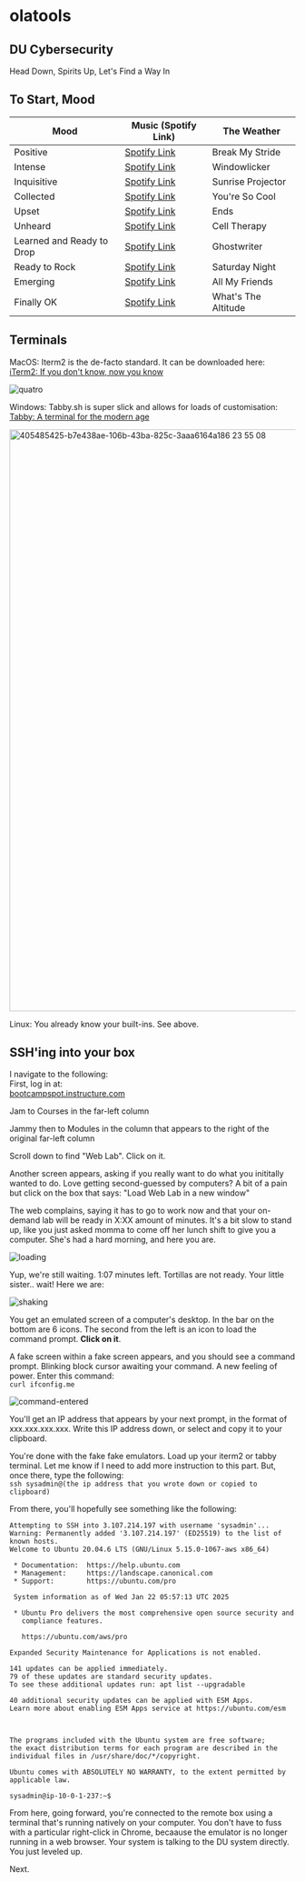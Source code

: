 # olatools

## DU Cybersecurity 
Head Down, Spirits Up, Let's Find a Way In

## To Start, Mood
| Mood                         | Music (Spotify Link)                                                        | The Weather |
|------------------------------|-----------------------------------------------------------------------------|---|
| Positive                     | [Spotify Link](https://open.spotify.com/track/1mCsF9Tw4AkIZOjvZbZZdT?si=82153e62cedd4c97) | Break My Stride |
| Intense                      | [Spotify Link](https://open.spotify.com/track/409z4jUHpq7eIkg3N3FzZh?si=e2fae5de740d409d) | Windowlicker |
| Inquisitive                  | [Spotify Link](https://open.spotify.com/track/2dTrqoMmFNPBXkM9YeE8Ug?si=cd6bc749ecb04aa9) | Sunrise Projector |
| Collected                    | [Spotify Link](https://open.spotify.com/track/45956r7fKLUhPjFUstiBj5?si=d5a412af1802453c) | You're So Cool |
| Upset                        | [Spotify Link](https://open.spotify.com/track/68KTyr6YicT512yiOvNSM1?si=15cae048612046ee) | Ends |
| Unheard                      | [Spotify Link](https://open.spotify.com/track/5wvxRlpUTSX9CE52yFZsIY?si=59f8e55d58654d8b) | Cell Therapy |
| Learned and Ready to Drop    | [Spotify Link](https://open.spotify.com/track/5Nn2Dj7OQsGL6pgQ9iIzPp?si=71bc4c2cb54c4736) | Ghostwriter |
| Ready to Rock                | [Spotify Link](https://open.spotify.com/track/43sRETEzELOs53uyy4BGQ8?si=08684555d0c54949) | Saturday Night |
| Emerging                     | [Spotify Link](https://open.spotify.com/track/2Ud3deeqLAG988pfW0Kwcl?si=6d82d6182af64673) | All My Friends |
| Finally OK                   | [Spotify Link](https://open.spotify.com/track/3XT7cOVsRYUeD6r75QsO6r?si=21f8c70b97f5498a) | What's The Altitude |


## Terminals
MacOS: Iterm2 is the de-facto standard. It can be downloaded here:  
[iTerm2: If you don't know, now you know](https://iterm2.com)  

![quatro](https://github.com/user-attachments/assets/e4846692-5529-4ad4-986e-aaf4b22c2946)

Windows: Tabby.sh is super slick and allows for loads of customisation:  
[Tabby: A terminal for the modern age](https://tabby.sh)  

<img width="1024" alt="405485425-b7e438ae-106b-43ba-825c-3aaa6164a186 23 55 08" src="https://github.com/user-attachments/assets/d9ee6420-b19e-45b1-ae8f-75ccdb35f02b" />

Linux: You already know your built-ins. See above.

## SSH'ing into your box
I navigate to the following:  
First, log in at:  
<a href="https://bootcampspot.instructure.com" target="_new">bootcampspot.instructure.com</a>

Jam to Courses in the far-left column

Jammy then to Modules in the column that appears to the right of the original far-left column

Scroll down to find "Web Lab". Click on it.

Another screen appears, asking if you really want to do what you inititally wanted to do. Love getting second-guessed by computers? A bit of a pain but click on the box that says: "Load Web Lab in a new window"

The web complains, saying it has to go to work now and that your on-demand lab will be ready in X:XX amount of minutes. It's a bit slow to stand up, like you just asked momma to come off her lunch shift to give you a computer. She's had a hard morning, and here you are.

![loading](https://github.com/user-attachments/assets/52748ed2-6695-497c-aebe-fd17b89da1ca)

Yup, we're still waiting. 1:07 minutes left. Tortillas are not ready. Your little sister.. wait! Here we are:

![shaking](https://github.com/user-attachments/assets/a6c495a9-1ade-4ec2-ae25-4d1be7c65487)

You get an emulated screen of a computer's desktop. In the bar on the bottom are 6 icons. The second from the left is an icon to load the command prompt. <b>Click on it</b>.

A fake screen within a fake screen appears, and you should see a command prompt. Blinking block cursor awaiting your command. A new feeling of power. Enter this command:  
`curl ifconfig.me`

![command-entered](https://github.com/user-attachments/assets/19801180-e264-4ba8-bb71-e00cb441c869)

You'll get an IP address that appears by your next prompt, in the format of xxx.xxx.xxx.xxx. Write this IP address down, or select and copy it to your clipboard.

You're done with the fake fake emulators. Load up your iterm2 or tabby terminal. Let me know if I need to add more instruction to this part. But, once there, type the following:  
`ssh sysadmin@(the ip address that you wrote down or copied to clipboard)`  

From there, you'll hopefully see something like the following:  
```
Attempting to SSH into 3.107.214.197 with username 'sysadmin'...
Warning: Permanently added '3.107.214.197' (ED25519) to the list of known hosts.
Welcome to Ubuntu 20.04.6 LTS (GNU/Linux 5.15.0-1067-aws x86_64)

 * Documentation:  https://help.ubuntu.com
 * Management:     https://landscape.canonical.com
 * Support:        https://ubuntu.com/pro

 System information as of Wed Jan 22 05:57:13 UTC 2025

 * Ubuntu Pro delivers the most comprehensive open source security and
   compliance features.

   https://ubuntu.com/aws/pro

Expanded Security Maintenance for Applications is not enabled.

141 updates can be applied immediately.
79 of these updates are standard security updates.
To see these additional updates run: apt list --upgradable

40 additional security updates can be applied with ESM Apps.
Learn more about enabling ESM Apps service at https://ubuntu.com/esm



The programs included with the Ubuntu system are free software;
the exact distribution terms for each program are described in the
individual files in /usr/share/doc/*/copyright.

Ubuntu comes with ABSOLUTELY NO WARRANTY, to the extent permitted by
applicable law.

sysadmin@ip-10-0-1-237:~$
```

From here, going forward, you're connected to the remote box using a terminal that's running natively on your computer. You don't have to fuss with a particular right-click in Chrome, becaause the emulator is no longer running in a web browser. Your system is talking to the DU system directly. You just leveled up.

Next.

